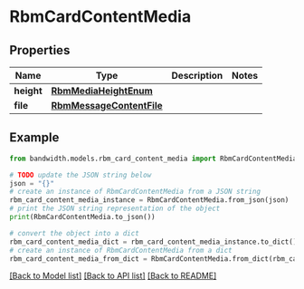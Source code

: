 # RbmCardContentMedia


## Properties

Name | Type | Description | Notes
------------ | ------------- | ------------- | -------------
**height** | [**RbmMediaHeightEnum**](RbmMediaHeightEnum.md) |  | 
**file** | [**RbmMessageContentFile**](RbmMessageContentFile.md) |  | 

## Example

```python
from bandwidth.models.rbm_card_content_media import RbmCardContentMedia

# TODO update the JSON string below
json = "{}"
# create an instance of RbmCardContentMedia from a JSON string
rbm_card_content_media_instance = RbmCardContentMedia.from_json(json)
# print the JSON string representation of the object
print(RbmCardContentMedia.to_json())

# convert the object into a dict
rbm_card_content_media_dict = rbm_card_content_media_instance.to_dict()
# create an instance of RbmCardContentMedia from a dict
rbm_card_content_media_from_dict = RbmCardContentMedia.from_dict(rbm_card_content_media_dict)
```
[[Back to Model list]](../README.md#documentation-for-models) [[Back to API list]](../README.md#documentation-for-api-endpoints) [[Back to README]](../README.md)


